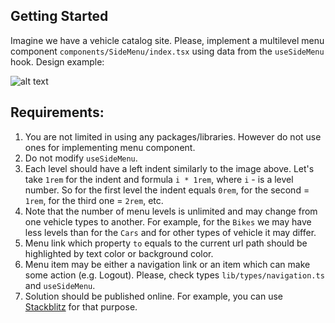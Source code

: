 ## Getting Started

Imagine we have a vehicle catalog site. Please, implement a multilevel menu component `components/SideMenu/index.tsx` using data from the `useSideMenu` hook. Design example:

![alt text](https://i.stack.imgur.com/agMDJ.png)

## Requirements:

1. You are not limited in using any packages/libraries. However do not use ones for implementing menu component.
2. Do not modify `useSideMenu`.
3. Each level should have a left indent similarly to the image above. Let's take `1rem` for the indent and formula `i * 1rem`, where `i` - is a level number. So for the first level the indent equals `0rem`, for the second = `1rem`, for the third one = `2rem`, etc.
4. Note that the number of menu levels is unlimited and may change from one vehicle types to another. For example, for the `Bikes` we may have less levels than for the `Cars` and for other types of vehicle it may differ.
5. Menu link which property `to` equals to the current url path should be highlighted by text color or background color.
6. Menu item may be either a navigation link or an item which can make some action (e.g. Logout). Please, check types `lib/types/navigation.ts` and `useSideMenu`.
7. Solution should be published online. For example, you can use [Stackblitz](https://stackblitz.com/edit/next-typescript?file=package.json) for that purpose.
